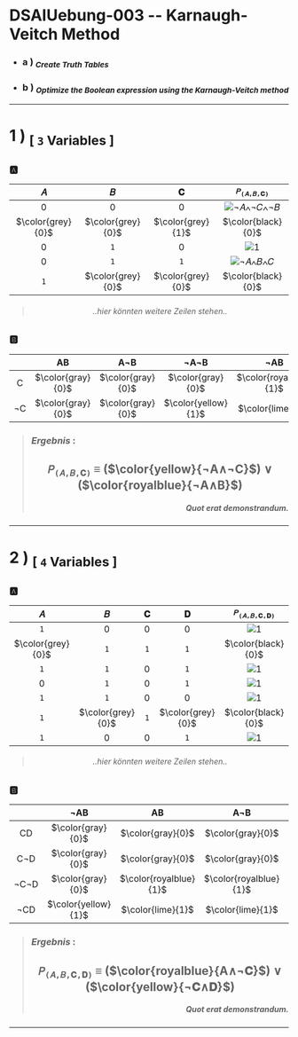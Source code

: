 <!-- ============================================================================================================ -->
<!--                         made by               Jan Ritt       -       https://github.com/IxI-Enki             -->
<!-- ============================================================================================================ -->

<div style="page-break-before: always;">

# DSAIUebung-003 -- Karnaugh-Veitch Method

- ### <p align="left"> a ) <sub>*Create Truth Tables* </sub></p>  
- ### <p align="left"> b ) <sub> *Optimize the Boolean expression using the Karnaugh-Veitch method* </sub></p>

--- 

<!-- - - - - - - - - - - - - exercise #1 - - - - - - - - - - - - -->
# <p align="left"> 1 ) <sub> [ `3` Variables ] </sub>
### 🅰️ </p>  
<div align="center">

| 𝐴 | 𝐵 | 𝐂 | `𝑃`<sub>`(𝐴,𝐵,𝐂)`</sub> |
|:-:|:-:|:-:|:--------:|
| 0 | 0 | 0 | ![¬𝐴∧¬𝐶∧¬𝐵](https://img.shields.io/badge/1-yellow?style=for-the-badge)   |
| $\color{grey}{0}$ | $\color{grey}{0}$ |$\color{grey}{1}$ |    $\color{black}{0}$     |
| 0 |`1`| 0 | ![1](https://img.shields.io/badge/1-darklime?style=for-the-badge)  |
| 0 |`1`|`1`| ![¬𝐴∧𝐵∧𝐶](https://img.shields.io/badge/1-royalblue?style=for-the-badge)  |
|`1`| $\color{grey}{0}$ | $\color{grey}{0}$ |   $\color{black}{0}$     |
> ###### *..hier könnten weitere Zeilen stehen..*

### <p align="left">🅱️</p>
|    | AB | A¬B | ¬A¬B | ¬AB |
|:--:|:--:|:---:|:----:|:---:|
|  C | $\color{gray}{0}$ | $\color{gray}{0}$ | $\color{gray}{0}$ | $\color{royalblue}{1}$ |
| ¬C | $\color{gray}{0}$ | $\color{gray}{0}$ | $\color{yellow}{1}$ | $\color{lime}{1}$ |   

> ### <p align="left">***Ergebnis*** :</p>
> ##  `𝑃`<sub>`(𝐴,𝐵,𝐂)`</sub> ≡ ($\color{yellow}{¬A∧¬C}$) ∨ ($\color{royalblue}{¬A∧B}$)
> ##### *<p align="right"> Quot erat demonstrandum. </p>*
 
 --- 
</div></div>

<!-- - - - - - - - - - - - - exercise #2 - - - - - - - - - - - - -->
<div style="page-break-before: always;">

# <p align="left"> 2 ) <sub> [ `4` Variables ] </sub> 
### 🅰️ </p>  
<div align="center">

| 𝐴 | 𝐵 | 𝐂 | 𝐃 | `𝑃`<sub>`(𝐴,𝐵,𝐂,𝐃)`</sub> |
|:-:|:-:|:-:|:-:|:----------:|
|`1`| 0 | 0 | 0 |     ![`1`](https://img.shields.io/badge/1-royalblue?style=for-the-badge)    |
| $\color{grey}{0}$ |`1`|`1`|`1`|      $\color{black}{0}$     |
|`1`|`1`| 0 |`1`|     ![`1`](https://img.shields.io/badge/1-darklime?style=for-the-badge)    |
| 0 |`1`| 0 |`1`|     ![`1`](https://img.shields.io/badge/1-yellow?style=for-the-badge)    |
|`1`|`1`| 0 | 0 |      ![`1`](https://img.shields.io/badge/1-royalblue?style=for-the-badge)    |
|`1`| $\color{grey}{0}$ |`1`| $\color{grey}{0}$ |      $\color{black}{0}$     |
|`1`| 0 | 0 |`1`|     ![`1`](https://img.shields.io/badge/1-darklime?style=for-the-badge)    |
> ###### *..hier könnten weitere Zeilen stehen..*

### <p align="left">🅱️</p>
|      | ¬AB | AB | A¬B | ¬A¬B |
|:----:|:---:|:--:|:---:|:----:|
|   CD |  $\color{gray}{0}$  |   $\color{gray}{0}$    |   $\color{gray}{0}$    | $\color{gray}{0}$ |
|  C¬D |  $\color{gray}{0}$  |   $\color{gray}{0}$    |   $\color{gray}{0}$    | $\color{gray}{0}$ |
| ¬C¬D |  $\color{gray}{0}$  | $\color{royalblue}{1}$ | $\color{royalblue}{1}$ | $\color{gray}{0}$ |
|  ¬CD | $\color{yellow}{1}$ |    $\color{lime}{1}$   |    $\color{lime}{1}$   | $\color{gray}{0}$ | 

> ### <p align="left">***Ergebnis*** :</p>
> ##  `𝑃`<sub>`(𝐴,𝐵,𝐂,𝐃)`</sub> ≡ ($\color{royalblue}{A∧¬𝐂}$) ∨ ($\color{yellow}{¬𝐂∧𝐃}$)
> ##### *<p align="right"> Quot erat demonstrandum. </p>*
 
 --- 
</div></div>  

<!-- ============================================================================================================ -->
<!--                         made by               Jan Ritt       -       https://github.com/IxI-Enki             -->
<!-- ============================================================================================================ -->

<!-- fast access to my formating "helper-code" ( 💭 → ✎insert here ): 

// USE THIS TO ENSURE PAGE-BREAKS
//
<div style="page-break-before: always;">
💭
</div>


// USE THIS TO ALIGN CONTENT
//
<p align="left"> 💭 </p>
<div align="center"> 💭 </p>


// USE THIS CENTERED TABLE
//
<div align="center">
  |   |   |   |  
  |:-:|:-:|:-:|  
  |   |   |   |  
</div>


// USE THESE CHARACTERS FOR BEAUTIFUL NOTATIONS
// 
// UNICODE - TABLE of all mathematical operators & symbols:
//     https://en.wikipedia.org/wiki/Mathematical_operators_and_symbols_in_Unicode
//
  ✕ ✖ ⅹ ×  ∓ ∗   ∞   ∧ ⋀ ∨ ⋁   ¬   ≡ 
  ⟹   ⇐ ⇒ ⇔   ← → ↔   ⇽ ⇾ ⇿   ⇠ ⇢   ⇦ ⇨
  ∀  ∃ ∄   ∈ ∋  ∊ ∍
  Ⅰ Ⅱ Ⅲ Ⅳ Ⅴ Ⅵ Ⅶ Ⅷ Ⅸ Ⅹ Ⅺ Ⅻ 
  𝐴 𝐵 𝑃 𝑄
  ∘ ∙ • …   ✓ ✔  ✗ ✘  
  ⚐ ⚡

-->
